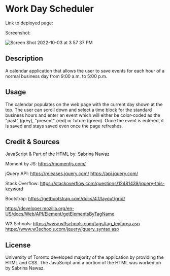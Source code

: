 # Work Day Scheduler 

Link to deployed page:

Screenshot: 

![Screen Shot 2022-10-03 at 3 57 37 PM](https://user-images.githubusercontent.com/61954667/193667619-59f90bc7-ee0c-4a7e-a255-e4c72eaa1f3d.png)

## Description

A calendar application that allows the user to save events for each hour of a normal business day from 9:00 a.m. to 5:00 p.m. 

## Usage

The calendar populates on the web page with the current day shown at the top. The user can scroll down and select a time block for the standard business hours and enter an event which will either be color-coded as the "past" (grey), "present" (red) or future (green). Once the event is entered, it is saved and stays saved even once the page refreshes. 

## Credit & Sources 

JavaScript & Part of the HTML by: Sabrina Nawaz 

Moment by JS:
https://momentjs.com/

jQuery API: 
https://releases.jquery.com/
https://api.jquery.com/

Stack Overflow:
https://stackoverflow.com/questions/12481439/jquery-this-keyword

Bootstrap:
https://getbootstrap.com/docs/4.1/layout/grid/

https://developer.mozilla.org/en-US/docs/Web/API/Element/getElementsByTagName

W3 Schools:
https://www.w3schools.com/tags/tag_textarea.asp
https://www.w3schools.com/jquery/jquery_syntax.asp


## License

University of Toronto developed majority of the application by providing the HTML and CSS. The JavaScript and a portion of the HTML was worked on by Sabrina Nawaz. 
